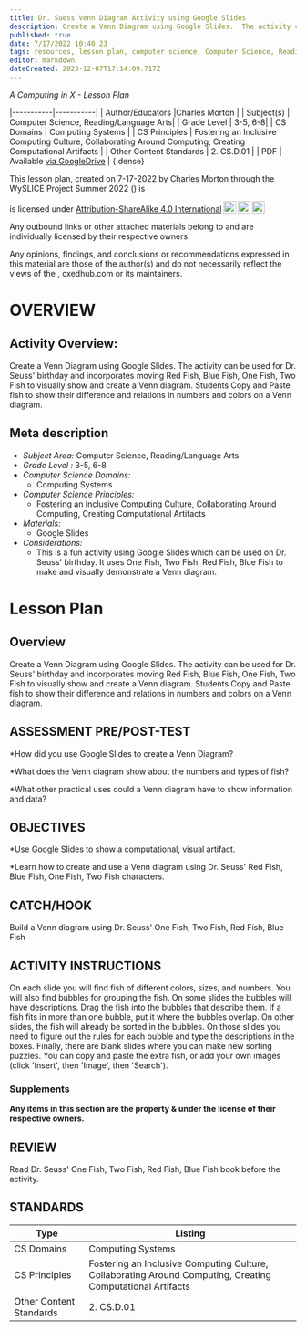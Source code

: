 ```yaml
---
title: Dr. Suess Venn Diagram Activity using Google Slides
description: Create a Venn Diagram using Google Slides.  The activity can be used for Dr. Seuss' birthday and incorporates moving Red Fish, Blue Fish, One Fish, Two Fish to visually show and create a Venn diagram.  Students Copy and Paste fish to show their difference and relations in numbers and colors on a Venn diagram.
published: true
date: 7/17/2022 10:40:23
tags: resources, lesson plan, computer science, Computer Science, Reading/Language Arts 
editor: markdown
dateCreated: 2023-12-07T17:14:09.717Z
---
```

*A Computing in X - Lesson Plan*

|-----------|-----------|
| Author/Educators |Charles Morton |
| Subject(s) | Computer Science, Reading/Language Arts|
| Grade Level | 3-5, 6-8|
| CS Domains | Computing Systems |
| CS Principles | Fostering an Inclusive Computing Culture, Collaborating Around Computing, Creating Computational Artifacts |
| Other Content Standards | 2. CS.D.01 | 
| PDF | Available [via GoogleDrive]() |
{.dense}






This lesson plan, created on 7-17-2022 by Charles Morton through the  WySLICE Project Summer 2022 () is  <p xmlns:cc="http://creativecommons.org/ns#" >  is licensed under <a href="http://creativecommons.org/licenses/by-sa/4.0/?ref=chooser-v1" target="_blank" rel="license noopener noreferrer" style="display:inline-block;">Attribution-ShareAlike 4.0 International<img style="height:22px!important;margin-left:3px;vertical-align:text-bottom;" src="https://mirrors.creativecommons.org/presskit/icons/cc.svg?ref=chooser-v1"><img style="height:22px!important;margin-left:3px;vertical-align:text-bottom;" src="https://mirrors.creativecommons.org/presskit/icons/by.svg?ref=chooser-v1"><img style="height:22px!important;margin-left:3px;vertical-align:text-bottom;" src="https://mirrors.creativecommons.org/presskit/icons/sa.svg?ref=chooser-v1"></a></p>


Any outbound links or other attached materials belong to and are individually licensed by their respective owners. 


Any opinions, findings, and conclusions or recommendations expressed in this material are those of the author(s) and do not necessarily reflect the views of the , cxedhub.com or its maintainers.


# OVERVIEW
## Activity Overview:  
Create a Venn Diagram using Google Slides.  The activity can be used for Dr. Seuss' birthday and incorporates moving Red Fish, Blue Fish, One Fish, Two Fish to visually show and create a Venn diagram.  Students Copy and Paste fish to show their difference and relations in numbers and colors on a Venn diagram.
## Meta description
+ *Subject Area:* Computer Science, Reading/Language Arts 
+ *Grade Level :* 3-5, 6-8 
+ *Computer Science Domains:*
   + Computing Systems
+ *Computer Science Principles:*
   + Fostering an Inclusive Computing Culture, Collaborating Around Computing, Creating Computational Artifacts
+ *Materials:* 
   + Google Slides
+ *Considerations:*
   + This is a fun activity using Google Slides which can be used on Dr. Seuss' birthday.  It uses One Fish, Two Fish, Red Fish, Blue Fish to make and visually demonstrate a Venn diagram.


# Lesson Plan
## Overview
Create a Venn Diagram using Google Slides.  The activity can be used for Dr. Seuss' birthday and incorporates moving Red Fish, Blue Fish, One Fish, Two Fish to visually show and create a Venn diagram.  Students Copy and Paste fish to show their difference and relations in numbers and colors on a Venn diagram.
## ASSESSMENT PRE/POST-TEST
*How did you use Google Slides to create a Venn Diagram?


*What does the Venn diagram show about the numbers and types of fish?


*What other practical uses could a Venn diagram have to show information and data?
## OBJECTIVES
*Use Google Slides to show a computational, visual artifact.


*Learn how to create and use a Venn diagram using Dr. Seuss' Red Fish, Blue Fish, One Fish, Two Fish characters.


## CATCH/HOOK
Build a Venn diagram using Dr. Seuss' One Fish, Two Fish, Red Fish, Blue Fish


## ACTIVITY INSTRUCTIONS
On each slide you will find fish of different colors, sizes, and numbers. You will also find bubbles for grouping the fish.
On some slides the bubbles will have descriptions. Drag the fish into the bubbles that describe them. If a fish fits in more than one bubble, put it where the bubbles overlap.
On other slides, the fish will already be sorted in the bubbles. On those slides you need to figure out the rules for each bubble and type the descriptions in the boxes.
Finally, there are blank slides where you can make new sorting puzzles. You can copy and paste the extra fish, or add your own images (click 'Insert', then 'Image', then 'Search').


### Supplements
**Any items in this section are the property & under the license of their respective owners.**






## REVIEW
Read Dr. Seuss' One Fish, Two Fish, Red Fish, Blue Fish book before the activity.
## STANDARDS        
| Type | Listing | 
|-----------|-----------|
| CS Domains  | Computing Systems|
| CS Principles   | Fostering an Inclusive Computing Culture, Collaborating Around Computing, Creating Computational Artifacts|
| Other Content Standards | 2. CS.D.01  |